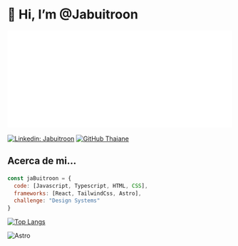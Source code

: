 <!---
Jabuitroon/Jabuitroon is a ✨ special ✨ repository because its `README.md` (this file) appears on your GitHub profile.
You can click the Preview link to take a look at your changes.
--->
<h1>👋 Hi, I’m @Jabuitroon </h1>
<img src="https://github.com/reeveng/reeveng/blob/master/svg.svg"/>

[![Linkedin: Jabuitroon](https://img.shields.io/badge/-Jabuitroon-blue?style=flat-square&logo=Linkedin&logoColor=white&link=https://www.linkedin.com/in/jabuitroon/)](https://www.linkedin.com/in/jabuitroon/)
[![GitHub Thaiane](https://img.shields.io/github/followers/thaiane?label=follow&style=social)](https://github.com/Thaiane)


## Acerca de mi...  

```javascript
const jaBuitroon = {
  code: [Javascript, Typescript, HTML, CSS],
  frameworks: [React, TailwindCss, Astro],
  challenge: "Design Systems"
}
```

[![Top Langs](https://github-readme-stats.vercel.app/api/top-langs/?username=Jabuitroon&langs_count=8&layout=compact)](https://github.com/anuraghazra/github-readme-stats)

![Astro](https://img.shields.io/badge/astro-%232C2052.svg?style=for-the-badge&logo=astro&logoColor=white)
